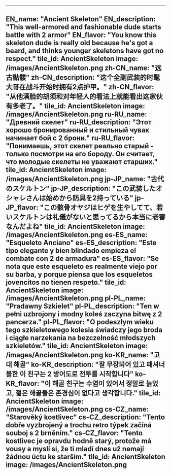 ---

EN_name: "Ancient Skeleton"
EN_description: "This well-armored and fashionable dude starts battle with 2 armor"
EN_flavor: "You know this skeleton dude is really old because he's got a beard, and thinks younger skeletons have got no respect."
tile_id: AncientSkeleton
image: /images/AncientSkeleton.png
zh-CN_name: "远古骷髅"
zh-CN_description: "这个全副武装的时髦大哥在战斗开始时拥有2点护甲。"
zh-CN_flavor: "从他满脸的胡须和对年轻人的看法上就能看出这家伙有多老了。"
tile_id: AncientSkeleton
image: /images/AncientSkeleton.png
ru-RU_name: "Древний скелет"
ru-RU_description: "Этот хорошо бронированный и стильный чувак начинает бой с 2 брони."
ru-RU_flavor: "Понимаешь, этот скелет реально старый - только посмотри на его бороду. Он считает, что молодые скелеты не уважают старших."
tile_id: AncientSkeleton
image: /images/AncientSkeleton.png
jp-JP_name: "古代のスケルトン"
jp-JP_description: "この武装したオシャレさんは始めから防具を2持っている"
jp-JP_flavor: "この骸骨オヤジはヒゲを生やしてて、若いスケルトンは礼儀がないと思ってるから本当に老害なんだよね"
tile_id: AncientSkeleton
image: /images/AncientSkeleton.png
es-ES_name: "Esqueleto Anciano"
es-ES_description: "Este tipo elegante y bien blindado empieza el combate con 2 de armadura"
es-ES_flavor: "Se nota que este esqueleto es realmente viejo por su barba, y porque piensa que los esqueletos jovencitos no tienen respeto."
tile_id: AncientSkeleton
image: /images/AncientSkeleton.png
pl-PL_name: "Pradawny Szkielet"
pl-PL_description: "Ten w pełni uzbrojony i modny koleś zaczyna bitwę z 2 pancerza."
pl-PL_flavor: "O podeszłym wieku tego szkieletowego kolesia świadczy jego broda i ciągłe narzekania na bezczelność młodszych szkieletów."
tile_id: AncientSkeleton
image: /images/AncientSkeleton.png
ko-KR_name: "고대 해골"
ko-KR_description: "잘 무장되어 있고 패셔너블한 이 친구는 2 방어도로 전투를 시작합니다"
ko-KR_flavor: "이 해골 친구는 수염이 있어서 정말로 늙었고, 젊은 해골들은 존경심이 없다고 생각합니다."
tile_id: AncientSkeleton
image: /images/AncientSkeleton.png
cs-CZ_name: "Starověký kostlivec"
cs-CZ_description: "Tento dobře vyzbrojený a trochu retro týpek začíná souboj s 2 brněním."
cs-CZ_flavor: "Tento kostlivec je opravdu hodně starý, protože má vousy a myslí si, že ti mladí dnes už nemají žádnou úctu ke starším."
tile_id: AncientSkeleton
image: /images/AncientSkeleton.png
---